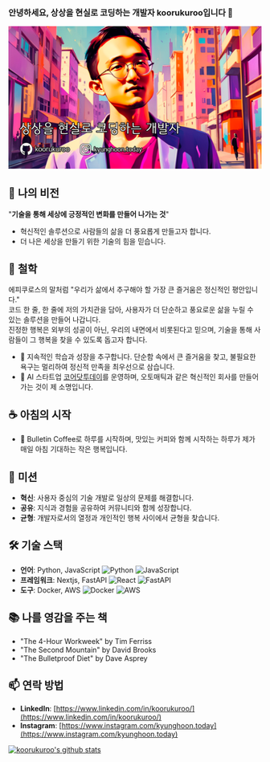 ### 안녕하세요, 상상을 현실로 코딩하는 개발자 koorukuroo입니다 👋

![profile](kyunghoon_github.png)


## 🌟 나의 비전
"**기술을 통해 세상에 긍정적인 변화를 만들어 나가는 것**"
- 혁신적인 솔루션으로 사람들의 삶을 더 풍요롭게 만들고자 합니다.
- 더 나은 세상을 만들기 위한 기술의 힘을 믿습니다.


## 💫 철학
에피쿠로스의 말처럼 "우리가 삶에서 추구해야 할 가장 큰 즐거움은 정신적인 평안입니다."  
코드 한 줄, 한 줄에 저의 가치관을 담아, 사용자가 더 단순하고 풍요로운 삶을 누릴 수 있는 솔루션을 만들어 나갑니다.  
진정한 행복은 외부의 성공이 아닌, 우리의 내면에서 비롯된다고 믿으며, 기술을 통해 사람들이 그 행복을 찾을 수 있도록 돕고자 합니다.

- 🌱 지속적인 학습과 성장을 추구합니다. 단순함 속에서 큰 즐거움을 찾고, 불필요한 욕구는 멀리하여 정신적 만족을 최우선으로 삼습니다.  
- 🔭 AI 스타트업 [코어닷투데이](https://github.com/CoreDotToday/)를 운영하며, 오토매틱과 같은 혁신적인 회사를 만들어 가는 것이 제 소명입니다.


## ☕ 아침의 시작
- 🥥 Bulletin Coffee로 하루를 시작하며, 맛있는 커피와 함께 시작하는 하루가 제가 매일 아침 기대하는 작은 행복입니다.


## 🚀 미션
- **혁신**: 사용자 중심의 기술 개발로 일상의 문제를 해결합니다.
- **공유**: 지식과 경험을 공유하여 커뮤니티와 함께 성장합니다.
- **균형**: 개발자로서의 열정과 개인적인 행복 사이에서 균형을 찾습니다.


## 🛠 기술 스택
- **언어**: Python, JavaScript
![Python](https://img.shields.io/badge/-Python-3776AB?style=flat&logo=python&logoColor=white)
![JavaScript](https://img.shields.io/badge/-JavaScript-F7DF1E?style=flat&logo=javascript&logoColor=black)
- **프레임워크**: Nextjs, FastAPI
![React](https://img.shields.io/badge/-React-61DAFB?style=flat&logo=react&logoColor=black)
![FastAPI](https://img.shields.io/badge/-FastAPI-009688?style=flat&logo=fastapi&logoColor=white)
- **도구**: Docker, AWS
![Docker](https://img.shields.io/badge/-Docker-2496ED?style=flat&logo=docker&logoColor=white)
![AWS](https://img.shields.io/badge/-AWS-232F3E?style=flat&logo=amazonaws&logoColor=white)


## 📚 나를 영감을 주는 책
- "The 4-Hour Workweek" by Tim Ferriss
- "The Second Mountain" by David Brooks
- "The Bulletproof Diet" by Dave Asprey


## 📫 연락 방법
- **LinkedIn**: [https://www.linkedin.com/in/koorukuroo/](https://www.linkedin.com/in/koorukuroo/)
- **Instagram**: [https://www.instagram.com/kyunghoon.today](https://www.instagram.com/kyunghoon.today)

[![koorukuroo's github stats](https://github-readme-stats.vercel.app/api?username=koorukuroo&show_icons=true)](https://github.com/koorukuroo/koorukuroo)
